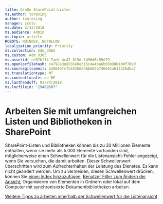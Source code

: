 ```yaml
---
title: Große SharePoint-Listen
ms.author: toresing
author: tomresing
manager: scotv
ms.date: 2/12/2018
ms.audience: Admin
ms.topic: article
ROBOTS: NOINDEX, NOFOLLOW
localization_priority: Priority
ms.collection: Adm_O365
ms.custom: Adm_O365
ms.assetid: ee07bf74-7aeb-4c47-8f5d-f496d6c09d79
ms.openlocfilehash: c4792a3e8656ebe315c4a4ba6b08b9881b0f789d
ms.sourcegitcommit: e2864efcfb493b6e46b662b746661a61232bdba7
ms.translationtype: MT
ms.contentlocale: de-DE
ms.lasthandoff: 01/24/2019
ms.locfileid: "29469507"
---
```

# <a name="work-with-large-lists-and-libraries-in-sharepoint"></a>Arbeiten Sie mit umfangreichen Listen und Bibliotheken in SharePoint

SharePoint-Listen und Bibliotheken können bis zu 30 Millionen Elemente enthalten, wenn sie mehr als 5.000 Elemente vorhanden sind, möglicherweise einen Schwellenwert für die Listenansicht-Fehler angezeigt, wenn Sie versuchen, die damit arbeiten. Dieser Schwellenwert überschritten wird zum Aufrechterhalten der Leistung des Dienstes. Es kann nicht geändert werden. Um zu vermeiden, diesen Schwellenwert drücken, können Sie [einen Index hinzuzufügen](https://go.microsoft.com/fwlink/?linkid=867784), [Benutzer Filter zum Ändern der Ansicht](https://go.microsoft.com/fwlink/?linkid=867786), Organisieren von Elementen in Ordnern oder lokal auf dem Computer mit synchronisierte Dokumentbibliotheken arbeiten. 
  
[Weitere Tipps zu arbeiten innerhalb der Schwellenwert für die Listenansicht](https://go.microsoft.com/fwlink/?linkid=867787)
  

